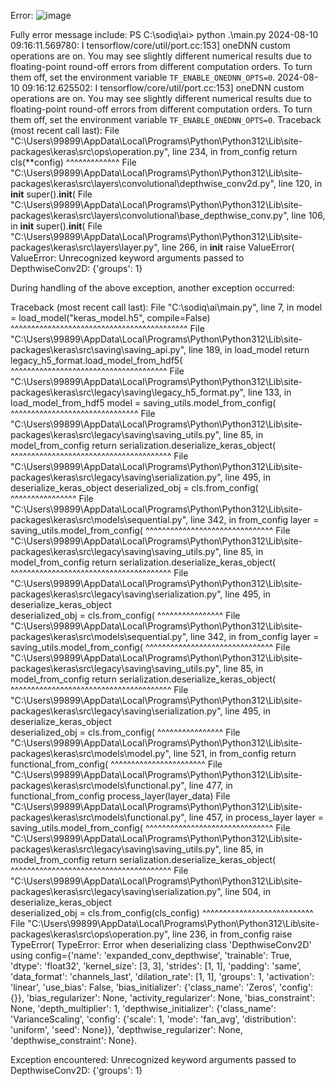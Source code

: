 Error:
![image](https://github.com/user-attachments/assets/90a5b8a7-def7-41a8-9af5-20be2230f633)


Fully error message include:
PS C:\sodiq\ai> python .\main.py
2024-08-10 09:16:11.569780: I tensorflow/core/util/port.cc:153] oneDNN custom operations are on. You may see slightly different numerical results due to floating-point round-off errors from different computation orders. To turn them off, set the environment variable `TF_ENABLE_ONEDNN_OPTS=0`.
2024-08-10 09:16:12.625502: I tensorflow/core/util/port.cc:153] oneDNN custom operations are on. You may see slightly different numerical results due to floating-point round-off errors from different computation orders. To turn them off, set the environment variable `TF_ENABLE_ONEDNN_OPTS=0`.
Traceback (most recent call last):
  File "C:\Users\99899\AppData\Local\Programs\Python\Python312\Lib\site-packages\keras\src\ops\operation.py", line 234, in from_config
    return cls(**config)
           ^^^^^^^^^^^^^
  File "C:\Users\99899\AppData\Local\Programs\Python\Python312\Lib\site-packages\keras\src\layers\convolutional\depthwise_conv2d.py", line 120, in __init__
    super().__init__(
  File "C:\Users\99899\AppData\Local\Programs\Python\Python312\Lib\site-packages\keras\src\layers\convolutional\base_depthwise_conv.py", line 106, in __init__
    super().__init__(
  File "C:\Users\99899\AppData\Local\Programs\Python\Python312\Lib\site-packages\keras\src\layers\layer.py", line 266, in __init__
    raise ValueError(
ValueError: Unrecognized keyword arguments passed to DepthwiseConv2D: {'groups': 1}

During handling of the above exception, another exception occurred:

Traceback (most recent call last):
  File "C:\sodiq\ai\main.py", line 7, in <module>
    model = load_model("keras_model.h5", compile=False)
            ^^^^^^^^^^^^^^^^^^^^^^^^^^^^^^^^^^^^^^^^^^^
  File "C:\Users\99899\AppData\Local\Programs\Python\Python312\Lib\site-packages\keras\src\saving\saving_api.py", line 189, in load_model
    return legacy_h5_format.load_model_from_hdf5(
           ^^^^^^^^^^^^^^^^^^^^^^^^^^^^^^^^^^^^^^
  File "C:\Users\99899\AppData\Local\Programs\Python\Python312\Lib\site-packages\keras\src\legacy\saving\legacy_h5_format.py", line 133, in load_model_from_hdf5
    model = saving_utils.model_from_config(
            ^^^^^^^^^^^^^^^^^^^^^^^^^^^^^^^
  File "C:\Users\99899\AppData\Local\Programs\Python\Python312\Lib\site-packages\keras\src\legacy\saving\saving_utils.py", line 85, in model_from_config
    return serialization.deserialize_keras_object(
           ^^^^^^^^^^^^^^^^^^^^^^^^^^^^^^^^^^^^^^^
  File "C:\Users\99899\AppData\Local\Programs\Python\Python312\Lib\site-packages\keras\src\legacy\saving\serialization.py", line 495, in deserialize_keras_object
    deserialized_obj = cls.from_config(
                       ^^^^^^^^^^^^^^^^
  File "C:\Users\99899\AppData\Local\Programs\Python\Python312\Lib\site-packages\keras\src\models\sequential.py", line 342, in from_config
    layer = saving_utils.model_from_config(
            ^^^^^^^^^^^^^^^^^^^^^^^^^^^^^^^
  File "C:\Users\99899\AppData\Local\Programs\Python\Python312\Lib\site-packages\keras\src\legacy\saving\saving_utils.py", line 85, in model_from_config
    return serialization.deserialize_keras_object(
           ^^^^^^^^^^^^^^^^^^^^^^^^^^^^^^^^^^^^^^^
  File "C:\Users\99899\AppData\Local\Programs\Python\Python312\Lib\site-packages\keras\src\legacy\saving\serialization.py", line 495, in deserialize_keras_object      
    deserialized_obj = cls.from_config(
                       ^^^^^^^^^^^^^^^^
  File "C:\Users\99899\AppData\Local\Programs\Python\Python312\Lib\site-packages\keras\src\models\sequential.py", line 342, in from_config
    layer = saving_utils.model_from_config(
            ^^^^^^^^^^^^^^^^^^^^^^^^^^^^^^^
  File "C:\Users\99899\AppData\Local\Programs\Python\Python312\Lib\site-packages\keras\src\legacy\saving\saving_utils.py", line 85, in model_from_config
    return serialization.deserialize_keras_object(
           ^^^^^^^^^^^^^^^^^^^^^^^^^^^^^^^^^^^^^^^
  File "C:\Users\99899\AppData\Local\Programs\Python\Python312\Lib\site-packages\keras\src\legacy\saving\serialization.py", line 495, in deserialize_keras_object      
    deserialized_obj = cls.from_config(
                       ^^^^^^^^^^^^^^^^
  File "C:\Users\99899\AppData\Local\Programs\Python\Python312\Lib\site-packages\keras\src\models\model.py", line 521, in from_config
    return functional_from_config(
           ^^^^^^^^^^^^^^^^^^^^^^^
  File "C:\Users\99899\AppData\Local\Programs\Python\Python312\Lib\site-packages\keras\src\models\functional.py", line 477, in functional_from_config
    process_layer(layer_data)
  File "C:\Users\99899\AppData\Local\Programs\Python\Python312\Lib\site-packages\keras\src\models\functional.py", line 457, in process_layer
    layer = saving_utils.model_from_config(
            ^^^^^^^^^^^^^^^^^^^^^^^^^^^^^^^
  File "C:\Users\99899\AppData\Local\Programs\Python\Python312\Lib\site-packages\keras\src\legacy\saving\saving_utils.py", line 85, in model_from_config
    return serialization.deserialize_keras_object(
           ^^^^^^^^^^^^^^^^^^^^^^^^^^^^^^^^^^^^^^^
  File "C:\Users\99899\AppData\Local\Programs\Python\Python312\Lib\site-packages\keras\src\legacy\saving\serialization.py", line 504, in deserialize_keras_object      
    deserialized_obj = cls.from_config(cls_config)
                       ^^^^^^^^^^^^^^^^^^^^^^^^^^^
  File "C:\Users\99899\AppData\Local\Programs\Python\Python312\Lib\site-packages\keras\src\ops\operation.py", line 236, in from_config
    raise TypeError(
TypeError: Error when deserializing class 'DepthwiseConv2D' using config={'name': 'expanded_conv_depthwise', 'trainable': True, 'dtype': 'float32', 'kernel_size': [3, 3], 'strides': [1, 1], 'padding': 'same', 'data_format': 'channels_last', 'dilation_rate': [1, 1], 'groups': 1, 'activation': 'linear', 'use_bias': False, 'bias_initializer': {'class_name': 'Zeros', 'config': {}}, 'bias_regularizer': None, 'activity_regularizer': None, 'bias_constraint': None, 'depth_multiplier': 1, 'depthwise_initializer': {'class_name': 'VarianceScaling', 'config': {'scale': 1, 'mode': 'fan_avg', 'distribution': 'uniform', 'seed': None}}, 'depthwise_regularizer': None, 'depthwise_constraint': None}.

Exception encountered: Unrecognized keyword arguments passed to DepthwiseConv2D: {'groups': 1}
